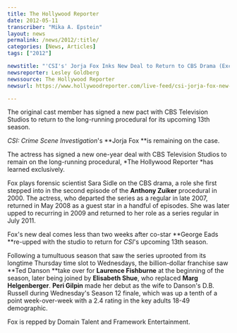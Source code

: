 ```yaml
---
title: The Hollywood Reporter
date: 2012-05-11
transcriber: "Mika A. Epstein"
layout: news
permalink: /news/2012/:title/
categories: [News, Articles]
tags: ["2012"]

newstitle: "'CSI's' Jorja Fox Inks New Deal to Return to CBS Drama (Exclusive)  "
newsreporter: Lesley Goldberg
newssource: The Hollywood Reporter
newsurl: https://www.hollywoodreporter.com/live-feed/csi-jorja-fox-new-deal-cbs-television-studios-323338

---
```


The original cast member has signed a new pact with CBS Television Studios to return to the long-running procedural for its upcoming 13th season.

*CSI: Crime Scene Investigation*'s **Jorja Fox **is remaining on the case.

The actress has signed a new one-year deal with CBS Television Studios to remain on the long-running procedural, *The Hollywood Reporter *has learned exclusively.

Fox plays forensic scientist Sara Sidle on the CBS drama, a role she first stepped into in the second episode of the **Anthony Zuiker** procedural in 2000. The actress, who departed the series as a regular in late 2007, returned in May 2008 as a guest star in a handful of episodes. She was later upped to recurring in 2009 and returned to her role as a series regular in July 2011.

Fox's new deal comes less than two weeks after co-star **George Eads **re-upped with the studio to return for *CSI*'s upcoming 13th season.

Following a tumultuous season that saw the series uprooted from its longtime Thursday time slot to Wednesdays, the billion-dollar franchise saw **Ted Danson **take over for **Laurence Fishburne** at the beginning of the season, later being joined by **Elisabeth Shue**, who replaced **Marg Helgenberger**. **Peri Gilpin** made her debut as the wife to Danson's D.B. Russell during Wednesday's Season 12 finale, which was up a tenth of a point week-over-week with a 2.4 rating in the key adults 18-49 demographic.

Fox is repped by Domain Talent and Framework Entertainment.
